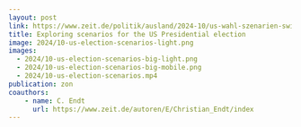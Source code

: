 ```yaml
---
layout: post
link: https://www.zeit.de/politik/ausland/2024-10/us-wahl-szenarien-swing-states-simulation-donald-trump-kamala-harris?freebie=4e06a183
title: Exploring scenarios for the US Presidential election
image: 2024/10-us-election-scenarios-light.png
images: 
  - 2024/10-us-election-scenarios-big-light.png
  - 2024/10-us-election-scenarios-big-mobile.png
  - 2024/10-us-election-scenarios.mp4
publication: zon
coauthors:
    - name: C. Endt
      url: https://www.zeit.de/autoren/E/Christian_Endt/index
---
```

